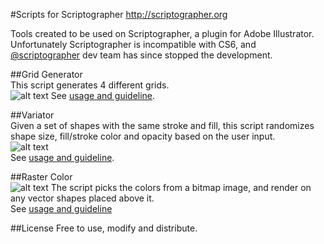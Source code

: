#Scripts for Scriptographer
http://scriptographer.org

Tools created to be used on Scriptographer, a plugin for Adobe Illustrator. Unfortunately Scriptographer is incompatible with CS6, and [@scriptographer](https://twitter.com/scriptographer) dev team has since stopped the development.

##Grid Generator  
This script generates 4 different grids.  
![alt text](https://raw.github.com/Shanfan/scriptographer-legacy-scripts/master/img/grid_gen.png)
See [usage and guideline](http://scriptographer.org/scripts/general-scripts/grid-generator).

##Variator  
Given a set of shapes with the same stroke and fill, this script randomizes shape size, fill/stroke color and opacity based on the user input.  
![alt text](https://raw.github.com/Shanfan/scriptographer-legacy-scripts/master/img/variator.png)  
See [usage and guideline](http://scriptographer.org/scripts/general-scripts/variator).

##Raster Color  
![alt text](https://raw.github.com/Shanfan/scriptographer-legacy-scripts/master/img/raster_color.png) 
The script picks the colors from a bitmap image, and render on any vector shapes placed above it.  
See [usage and guideline](http://scriptographer.org/scripts/general-scripts/grid-generator/)

##License
Free to use, modify and distribute.